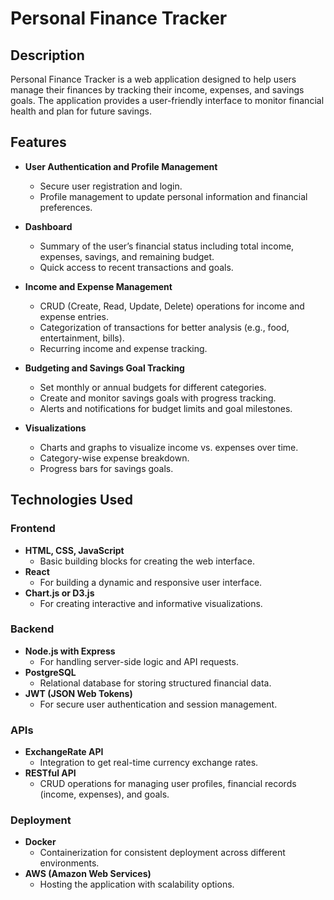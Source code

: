 # Personal Finance Tracker

## Description

Personal Finance Tracker is a web application designed to help users manage their finances by tracking their income, expenses, and savings goals. The application provides a user-friendly interface to monitor financial health and plan for future savings.

## Features

- **User Authentication and Profile Management**
  - Secure user registration and login.
  - Profile management to update personal information and financial preferences.

- **Dashboard**
  - Summary of the user’s financial status including total income, expenses, savings, and remaining budget.
  - Quick access to recent transactions and goals.

- **Income and Expense Management**
  - CRUD (Create, Read, Update, Delete) operations for income and expense entries.
  - Categorization of transactions for better analysis (e.g., food, entertainment, bills).
  - Recurring income and expense tracking.

- **Budgeting and Savings Goal Tracking**
  - Set monthly or annual budgets for different categories.
  - Create and monitor savings goals with progress tracking.
  - Alerts and notifications for budget limits and goal milestones.

- **Visualizations**
  - Charts and graphs to visualize income vs. expenses over time.
  - Category-wise expense breakdown.
  - Progress bars for savings goals.

## Technologies Used

### Frontend
- **HTML, CSS, JavaScript**
  - Basic building blocks for creating the web interface.
- **React**
  - For building a dynamic and responsive user interface.
- **Chart.js or D3.js**
  - For creating interactive and informative visualizations.

### Backend
- **Node.js with Express**
  - For handling server-side logic and API requests.
- **PostgreSQL**
  - Relational database for storing structured financial data.
- **JWT (JSON Web Tokens)**
  - For secure user authentication and session management.

### APIs
- **ExchangeRate API**
  - Integration to get real-time currency exchange rates.
- **RESTful API**
  - CRUD operations for managing user profiles, financial records (income, expenses), and goals.

### Deployment
- **Docker**
  - Containerization for consistent deployment across different environments.
- **AWS (Amazon Web Services)**
  - Hosting the application with scalability options.
